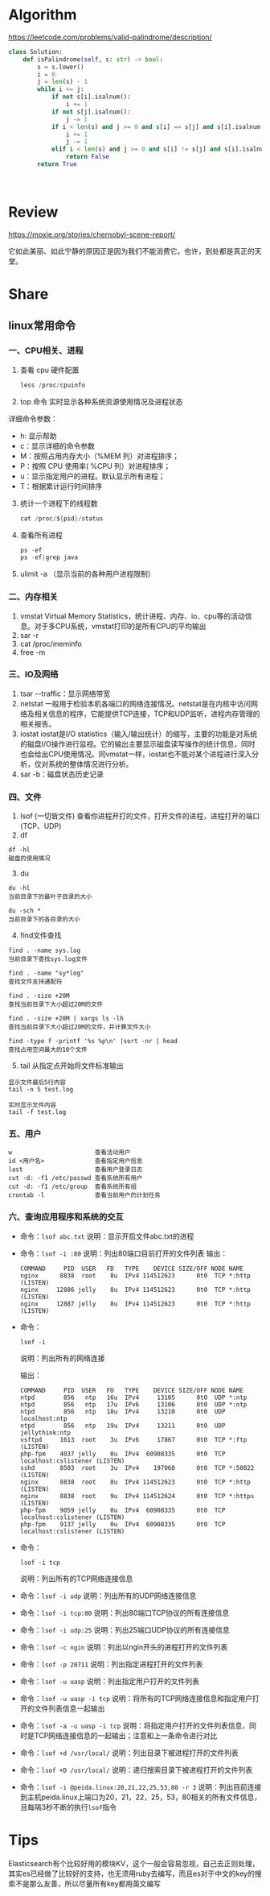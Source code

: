 # Algorithm

<https://leetcode.com/problems/valid-palindrome/description/>

```python
class Solution:
    def isPalindrome(self, s: str) -> bool:
        s = s.lower()
        i = 0
        j = len(s) - 1
        while i <= j:
            if not s[i].isalnum():
                i += 1
            if not s[j].isalnum():
                j -= 1
            if i < len(s) and j >= 0 and s[i] == s[j] and s[i].isalnum() and s[j].isalnum():
                i += 1
                j -= 1
            elif i < len(s) and j >= 0 and s[i] != s[j] and s[i].isalnum() and s[j].isalnum():
                return False
        return True 
```

​	



# Review

<https://moxie.org/stories/chernobyl-scene-report/>

它如此美丽、如此宁静的原因正是因为我们不能消费它。也许，到处都是真正的天堂。



# Share

## linux常用命令

### 一、CPU相关、进程
1. 查看 cpu 硬件配置
   
    ```java
    less /proc/cpuinfo 
    ```
    
2. top 命令
实时显示各种系统资源使用情况及进程状态

详细命令参数：
* h: 显示帮助
* c：显示详细的命令参数
* M：按照占用内存大小（%MEM 列）对进程排序；
* P：按照 CPU 使用率( %CPU 列）对进程排序；
* u：显示指定用户的进程。默认显示所有进程；
* T：根据累计运行时间排序

3. 统计一个进程下的线程数

    ```java
    cat /proc/${pid}/status
    ```
    
4. 查看所有进程

    ```java
    ps -ef
    ps -ef|grep java
    ```
5. ulimit -a （显示当前的各种用户进程限制）
   

### 二、内存相关
1. vmstat
Virtual Memory Statistics，统计进程、内存、io、cpu等的活动信息。对于多CPU系统，vmstat打印的是所有CPU的平均输出
2. sar -r
3. cat /proc/meminfo
4. free -m

### 三、IO及网络
1. tsar --traffic：显示网络带宽
2. netstat
一般用于检验本机各端口的网络连接情况。netstat是在内核中访问网络及相关信息的程序，它能提供TCP连接，TCP和UDP监听，进程内存管理的相关报告。
3. iostat
iostat是I/O statistics（输入/输出统计）的缩写，主要的功能是对系统的磁盘I/O操作进行监视。它的输出主要显示磁盘读写操作的统计信息，同时也会给出CPU使用情况。同vmstat一样，iostat也不能对某个进程进行深入分析，仅对系统的整体情况进行分析。
4. sar -b：磁盘状态历史记录

### 四、文件
1. lsof (一切皆文件) 
查看你进程开打的文件，打开文件的进程，进程打开的端口(TCP、UDP)
2. df
```shell
df -hl
磁盘的使用情况
```
3. du
```shell
du -hl
当前目录下的最叶子目录的大小
```
```shell
du -sch * 
当前目录下的各目录的大小
```
4. find文件查找
```shell
find . -name sys.log  
当前目录下查找sys.log文件

find . -name "sy*log"
查找文件支持通配符

find . -size +20M
查找当前目录下大小超过20M的文件  

find . -size +20M | xargs ls -lh
查找当前目录下大小超过20M的文件，并计算文件大小

find -type f -printf '%s %p\n' |sort -nr | head  
查找占用空间最大的10个文件
```
5. tail
从指定点开始将文件标准输出
```shell
显示文件最后5行内容
tail -n 5 test.log

实时显示文件内容
tail -f test.log
```

### 五、用户
```shell
w                       查看活动用户
id <用户名>              查看指定用户信息
last                    查看用户登录日志
cut -d: -f1 /etc/passwd 查看系统所有用户
cut -d: -f1 /etc/group  查看系统所有组
crontab -l              查看当前用户的计划任务
```

### 六、查询应用程序和系统的交互

- 命令：`lsof abc.txt`
  说明：显示开启文件abc.txt的进程

- 命令：`lsof -i :80`
  说明：列出80端口目前打开的文件列表
  输出：

  ```shell
  COMMAND     PID  USER   FD   TYPE    DEVICE SIZE/OFF NODE NAME
  nginx      8838  root    8u  IPv4 114512623      0t0  TCP *:http (LISTEN)
  nginx     12886 jelly    8u  IPv4 114512623      0t0  TCP *:http (LISTEN)
  nginx     12887 jelly    8u  IPv4 114512623      0t0  TCP *:http (LISTEN)
  ```

- 命令：

  ```
  lsof -i
  ```

  说明：列出所有的网络连接

  输出：

  

  ```shell
  COMMAND     PID  USER   FD   TYPE    DEVICE SIZE/OFF NODE NAME
  ntpd        856   ntp   16u  IPv4     13105      0t0  UDP *:ntp 
  ntpd        856   ntp   17u  IPv6     13106      0t0  UDP *:ntp 
  ntpd        856   ntp   18u  IPv4     13210      0t0  UDP localhost:ntp 
  ntpd        856   ntp   19u  IPv4     13211      0t0  UDP jellythink:ntp 
  vsftpd     1613  root    3u  IPv6     17867      0t0  TCP *:ftp (LISTEN)
  php-fpm    4037 jelly    0u  IPv4  60908335      0t0  TCP localhost:cslistener (LISTEN)
  sshd       8503  root    3u  IPv4    197060      0t0  TCP *:50022 (LISTEN)
  nginx      8838  root    8u  IPv4 114512623      0t0  TCP *:http (LISTEN)
  nginx      8838  root    9u  IPv4 114512624      0t0  TCP *:https (LISTEN)
  php-fpm    9059 jelly    0u  IPv4  60908335      0t0  TCP localhost:cslistener (LISTEN)
  php-fpm    9137 jelly    0u  IPv4  60908335      0t0  TCP localhost:cslistener (LISTEN)
  ```

- 命令：

  ```shell
  lsof -i tcp
  ```

  说明：列出所有的TCP网络连接信息

  

- 命令：`lsof -i udp`
  说明：列出所有的UDP网络连接信息

- 命令：`lsof -i tcp:80`
  说明：列出80端口TCP协议的所有连接信息

- 命令：`lsof -i udp:25`
  说明：列出25端口UDP协议的所有连接信息

- 命令：`lsof -c ngin`
  说明：列出以ngin开头的进程打开的文件列表

- 命令：`lsof -p 20711`
  说明：列出指定进程打开的文件列表

- 命令：`lsof -u uasp`
  说明：列出指定用户打开的文件列表

- 命令：`lsof -u uasp -i tcp`
  说明：将所有的TCP网络连接信息和指定用户打开的文件列表信息一起输出

- 命令：`lsof -a -u uasp -i tcp`
  说明：将指定用户打开的文件列表信息，同时是TCP网络连接信息的一起输出；注意和上一条命令进行对比

- 命令：`lsof +d /usr/local/`
  说明：列出目录下被进程打开的文件列表

- 命令：`lsof +D /usr/local/`
  说明：递归搜索目录下被进程打开的文件列表

- 命令：`lsof -i @peida.linux:20,21,22,25,53,80 -r 3`
  说明：列出目前连接到主机peida.linux上端口为20，21，22，25，53，80相关的所有文件信息，且每隔3秒不断的执行`lsof`指令



# Tips

Elasticsearch有个比较好用的模块KV，这个一般会容易忽视，自己去正则处理，其实es已经做了比较好的支持，也无须用ruby去编写，而且es对于中文的key的搜索不是那么友善，所以尽量所有key都用英文编写